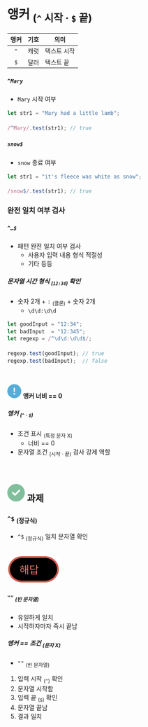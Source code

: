 앵커 <sub>(`^` 시작 · `$` 끝)</sub>
====

|앵커|기호|의미|
|:---:|---|---|
|`^`|캐럿|텍스트 시작|
|`$`|달러|텍스트 끝|

##### `^Mary`
- `Mary` 시작 여부
```javascript
let str1 = "Mary had a little lamb";

/^Mary/.test(str1); // true
```

##### `snow$`
- `snow` 종료 여부
```javascript
let str1 = "it's fleece was white as snow";

/snow$/.test(str1); // true
```

### 완전 일치 여부 검사

##### `^…$`
- 패턴 완전 일치 여부 검사
  - 사용자 입력 내용 형식 적절성
  - 기타 등등

##### 문자열 시간 형식 <sub>(`12:34`)</sub> 확인
- 숫자 2개 + `:` <sub>(콜론)</sub> + 숫자 2개
  - `\d\d:\d\d`
```javascript
let goodInput = "12:34";
let badInput  = "12:345";
let regexp = /^\d\d:\d\d$/;

regexp.test(goodInput); // true
regexp.test(badInput);  // false
```

<br />

<img src="../../images/commons/icons/circle-exclamation-solid.svg" /> **앵커 너비 == 0**

##### 앵커 <sub>(`^` · `$`)</sub>
- 조건 표시 <sub>(특정 문자 X)</sub>
  - 너비 == 0
- 문자열 조건 <sub>(시작 · 끝)</sub> 검사 강제 역할

<br />

## <img src="../../images/commons/icons/circle-check-solid.svg" /> 과제

### `^$` <sub>(정규식)</sub>
- `^$` <sub>(정규식)</sub> 일치 문자열 확인

<br />

<img src="../../images/commons/icons/circle-answer.svg" />

##### `""` <sub>(빈 문자열)</sub>
- 유일하게 일치
- 시작하자마자 즉시 끝남

##### 앵커 == 조건 <sub>(문자 X)</sub>
- `""` <sub>(빈 문자열)</sub>
1. 입력 시작 <sub>(`^`)</sub> 확인
2. 문자열 시작함
3. 입력 끝 <sub>(`$`)</sub> 확인
4. 문자열 끝남
5. 결과 일치
